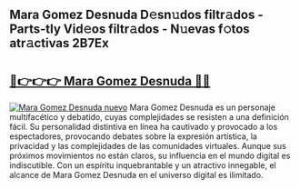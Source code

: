 ## Mara Gomez Desnuda D𝚎sn𝚞dos filtr𝚊dos - Parts-tIy Vid𝚎os filtr𝚊dos - N𝚞evas f𝚘tos atr𝚊ctivas 2B7Ex

# <h2><a href="http://mb7rfrs.tromn.icu/?c=Mara+Gomez+Desnuda">🔗👉👉👉 Mara Gomez Desnuda 🔗🔗</a></h2>

[![Mara Gomez Desnuda nuevo](https://i.imgur.com/pEAQMta.gif)](http://mb7rfrs.tromn.icu/?c=Mara+Gomez+Desnuda)
Mara Gomez Desnuda es un personaje multifacético y debatido, cuyas complejidades se resisten a una definición fácil.  Su personalidad distintiva en línea ha cautivado y provocado a los espectadores, provocando debates sobre la expresión artística, la privacidad y las complejidades de las comunidades virtuales. Aunque sus próximos movimientos no están claros, su influencia en el mundo digital es indiscutible. Con un espíritu inquebrantable y un atractivo innegable, el alcance de Mara Gomez Desnuda en el universo digital es ilimitado.
